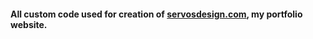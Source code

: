 #### All custom code used for creation of [servosdesign.com](http://www.servosdesign.com/), my portfolio website.
